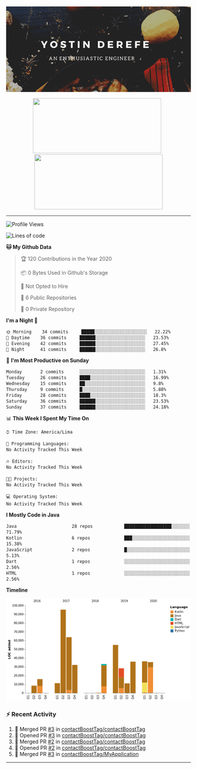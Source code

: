 <!-- https://www.canva.com/folder/all-designs -->
<p align='center'><img src="https://raw.githubusercontent.com/contactBoostTag/contactBoostTag/master/An%20enthusiastic%20engineer.png" alt="banner" /></p>
<p align='center'>
  <a href="#"><img src="https://github-readme-stats.vercel.app/api?username=contactBoostTag&show_icons=true&count_private=true&theme=dark" width="350" height="150"></a>&nbsp;&nbsp;
  <a href="#"><img src="https://github-readme-stats.vercel.app/api/top-langs/?username=contactBoostTag&layout=compact&theme=dark" width="350" height="150"></a>
  
</p>

---
<!--START_SECTION:waka-->
![Profile Views](http://img.shields.io/badge/Profile%20Views-0-blue)

![Lines of code](https://img.shields.io/badge/From%20Hello%20World%20I%27ve%20Written-67852%20lines%20of%20code-blue)

**🐱 My Github Data** 

> 🏆 120 Contributions in the Year 2020
 > 
> 📦 0 Bytes Used in Github's Storage 
 > 
> 🚫 Not Opted to Hire
 > 
> 📜 6 Public Repositories
 > 
> 🔑 0 Private Repository 
 > 
**I'm a Night 🦉** 

```text
🌞 Morning    34 commits     █████░░░░░░░░░░░░░░░░░░░░   22.22% 
🌆 Daytime    36 commits     ██████░░░░░░░░░░░░░░░░░░░   23.53% 
🌃 Evening    42 commits     ██████░░░░░░░░░░░░░░░░░░░   27.45% 
🌙 Night      41 commits     ██████░░░░░░░░░░░░░░░░░░░   26.8%

```
📅 **I'm Most Productive on Sunday** 

```text
Monday       2 commits      ░░░░░░░░░░░░░░░░░░░░░░░░░   1.31% 
Tuesday      26 commits     ████░░░░░░░░░░░░░░░░░░░░░   16.99% 
Wednesday    15 commits     ██░░░░░░░░░░░░░░░░░░░░░░░   9.8% 
Thursday     9 commits      █░░░░░░░░░░░░░░░░░░░░░░░░   5.88% 
Friday       28 commits     ████░░░░░░░░░░░░░░░░░░░░░   18.3% 
Saturday     36 commits     ██████░░░░░░░░░░░░░░░░░░░   23.53% 
Sunday       37 commits     ██████░░░░░░░░░░░░░░░░░░░   24.18%

```


📊 **This Week I Spent My Time On** 

```text
⌚︎ Time Zone: America/Lima

💬 Programming Languages: 
No Activity Tracked This Week

🔥 Editors: 
No Activity Tracked This Week

🐱‍💻 Projects: 
No Activity Tracked This Week

💻 Operating System: 
No Activity Tracked This Week

```

**I Mostly Code in Java** 

```text
Java                     28 repos            ██████████████████░░░░░░░   71.79% 
Kotlin                   6 repos             ███░░░░░░░░░░░░░░░░░░░░░░   15.38% 
JavaScript               2 repos             █░░░░░░░░░░░░░░░░░░░░░░░░   5.13% 
Dart                     1 repos             ░░░░░░░░░░░░░░░░░░░░░░░░░   2.56% 
HTML                     1 repos             ░░░░░░░░░░░░░░░░░░░░░░░░░   2.56%

```


**Timeline**

![Chart not found](https://github.com/contactBoostTag/contactBoostTag/blob/master/charts/bar_graph.png) 


<!--END_SECTION:waka-->

### :zap: Recent Activity

<!--START_SECTION:activity-->
1. 🎉 Merged PR [#3](https://github.com//contactBoostTag/contactBoostTag/pull/3) in [contactBoostTag/contactBoostTag](https://github.com//contactBoostTag/contactBoostTag)
2. 💪 Opened PR [#3](https://github.com//contactBoostTag/contactBoostTag/pull/3) in [contactBoostTag/contactBoostTag](https://github.com//contactBoostTag/contactBoostTag)
3. 🎉 Merged PR [#2](https://github.com//contactBoostTag/contactBoostTag/pull/2) in [contactBoostTag/contactBoostTag](https://github.com//contactBoostTag/contactBoostTag)
4. 💪 Opened PR [#2](https://github.com//contactBoostTag/contactBoostTag/pull/2) in [contactBoostTag/contactBoostTag](https://github.com//contactBoostTag/contactBoostTag)
5. 🎉 Merged PR [#3](https://github.com//contactBoostTag/MyApplication/pull/3) in [contactBoostTag/MyApplication](https://github.com//contactBoostTag/MyApplication)
<!--END_SECTION:activity-->
---
